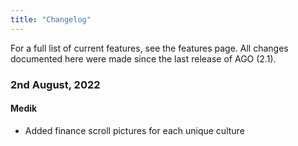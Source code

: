 ```yaml
---
title: "Changelog"
---
```


For a full list of current features, see the features page. All changes documented here were made since the last release of AGO (2.1).

### 2nd August, 2022
#### Medik
* Added finance scroll pictures for each unique culture